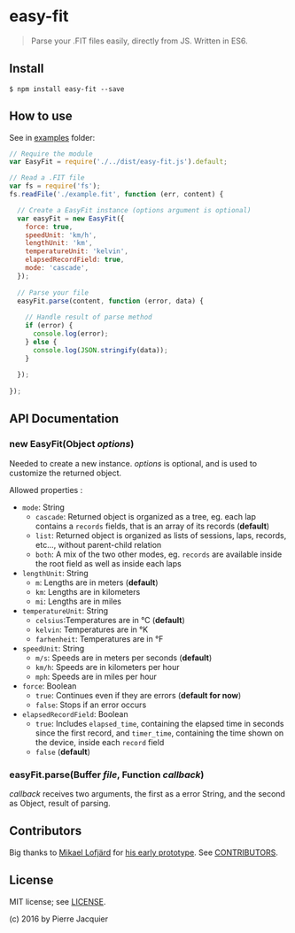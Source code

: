 # easy-fit

> Parse your .FIT files easily, directly from JS.
> Written in ES6.


## Install

```
$ npm install easy-fit --save
```

## How to use

See in [examples](./examples) folder:

```javascript
// Require the module
var EasyFit = require('./../dist/easy-fit.js').default;

// Read a .FIT file
var fs = require('fs');
fs.readFile('./example.fit', function (err, content) {

  // Create a EasyFit instance (options argument is optional)
  var easyFit = new EasyFit({
    force: true,
    speedUnit: 'km/h',
    lengthUnit: 'km',
    temperatureUnit: 'kelvin',
    elapsedRecordField: true,
    mode: 'cascade',
  });
  
  // Parse your file
  easyFit.parse(content, function (error, data) {
  
    // Handle result of parse method
    if (error) {
      console.log(error);
    } else {
      console.log(JSON.stringify(data));
    }
    
  });
  
});
```

## API Documentation
### new EasyFit(Object _options_)
Needed to create a new instance. _options_ is optional, and is used to customize the returned object.

Allowed properties :
- `mode`: String
  - `cascade`: Returned object is organized as a tree, eg. each lap contains a `records` fields, that is an array of its records (**default**)
  - `list`: Returned object is organized as lists of sessions, laps, records, etc..., without parent-child relation
  - `both`: A mix of the two other modes, eg. `records` are available inside the root field as well as inside each laps
- `lengthUnit`: String
  - `m`: Lengths are in meters (**default**)
  - `km`: Lengths are in kilometers
  - `mi`: Lengths are in miles
- `temperatureUnit`: String
  - `celsius`:Temperatures are in °C (**default**)
  - `kelvin`: Temperatures are in °K
  - `farhenheit`: Temperatures are in °F
- `speedUnit`: String
  - `m/s`: Speeds are in meters per seconds (**default**)
  - `km/h`: Speeds are in kilometers per hour
  - `mph`: Speeds are in miles per hour
- `force`: Boolean
  - `true`: Continues even if they are errors (**default for now**)
  - `false`: Stops if an error occurs
- `elapsedRecordField`: Boolean
  - `true`: Includes `elapsed_time`, containing the elapsed time in seconds since the first record, and `timer_time`, containing the time shown on the device, inside each `record` field
  - `false` (**default**)

### easyFit.parse(Buffer _file_, Function _callback_)
_callback_ receives two arguments, the first as a error String, and the second as Object, result of parsing.

## Contributors

Big thanks to [Mikael Lofjärd](https://github.com/mlofjard) for [his early prototype](https://github.com/mlofjard/jsonfit).
See [CONTRIBUTORS](./CONTRIBUTORS.md).

## License

MIT license; see [LICENSE](./LICENSE).

(c) 2016 by Pierre Jacquier
